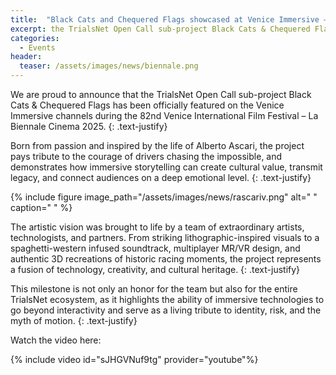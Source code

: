```yaml
---
title:  "Black Cats and Chequered Flags showcased at Venice Immersive – La Biennale Cinema 2025"
excerpt: the TrialsNet Open Call sub-project Black Cats & Chequered Flags has been officially featured on the Venice Immersive channels during the 82nd Venice International Film Festival – La Biennale Cinema 2025.
categories: 
  - Events
header:
  teaser: /assets/images/news/biennale.png
---
```

We are proud to announce that the TrialsNet Open Call sub-project Black Cats & Chequered Flags has been officially featured on the Venice Immersive channels during the 82nd Venice International Film Festival – La Biennale Cinema 2025.
{: .text-justify}

Born from passion and inspired by the life of Alberto Ascari, the project pays tribute to the courage of drivers chasing the impossible, and demonstrates how immersive storytelling can create cultural value, transmit legacy, and connect audiences on a deep emotional level.
{: .text-justify}

{% include figure image_path="/assets/images/news/rascariv.png" alt=" " caption=" " %}

The artistic vision was brought to life by a team of extraordinary artists, technologists, and partners. From striking lithographic-inspired visuals to a spaghetti-western infused soundtrack, multiplayer MR/VR design, and authentic 3D recreations of historic racing moments, the project represents a fusion of technology, creativity, and cultural heritage.
{: .text-justify}

This milestone is not only an honor for the team but also for the entire TrialsNet ecosystem, as it highlights the ability of immersive technologies to go beyond interactivity and serve as a living tribute to identity, risk, and the myth of motion.
{: .text-justify}

Watch the video here:

{% include video id="sJHGVNuf9tg" provider="youtube"%}



